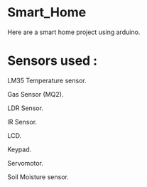 # Smart_Home
Here are a smart home project using arduino.

# Sensors used :

LM35 Temperature sensor.

Gas Sensor (MQ2).

LDR Sensor.

IR Sensor.

LCD.

Keypad.

Servomotor.

Soil Moisture sensor.
